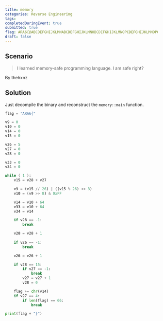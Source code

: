 ```yaml
---
title: memory
categories: Reverse Engineering
tags: 
completedDuringEvent: true
submitted: true
flag: ARA6{@ABCDEFGHIJKLMNABCDEFGHIJKLMNOBCDEFGHIJKLMNOPCDEFGHIJKLMNOPQD}
draft: false
---
```

## Scenario

> I learned memory-safe programming language. I am safe right?

By thehxnz

## Solution

Just decompile the binary and reconstruct the `memory::main` function.

```py
flag = "ARA6{"

v9 = 0
v10 = 0
v14 = 0
v15 = 0

v26 = 5
v27 = 0
v28 = 0

v33 = 0
v34 = 0

while ( 1 ):
    v15 = v28 + v27

    v9 = (v15 // 26) | ((v15 % 26) << 8)
    v10 = (v9 >> 8) & 0xFF

    v14 = v10 + 64
    v33 = v10 + 64
    v34 = v14

    if v28 == -1:
        break

    v28 = v28 + 1
    
    if v26 == -1:
        break

    v26 = v26 + 1

    if v28 == 15:
        if v27 == -1:
            break
        v27 = v27 + 1
        v28 = 0

    flag += chr(v14)
    if v27 == 4:
        if len(flag) == 66:
            break

print(flag + "}")
```